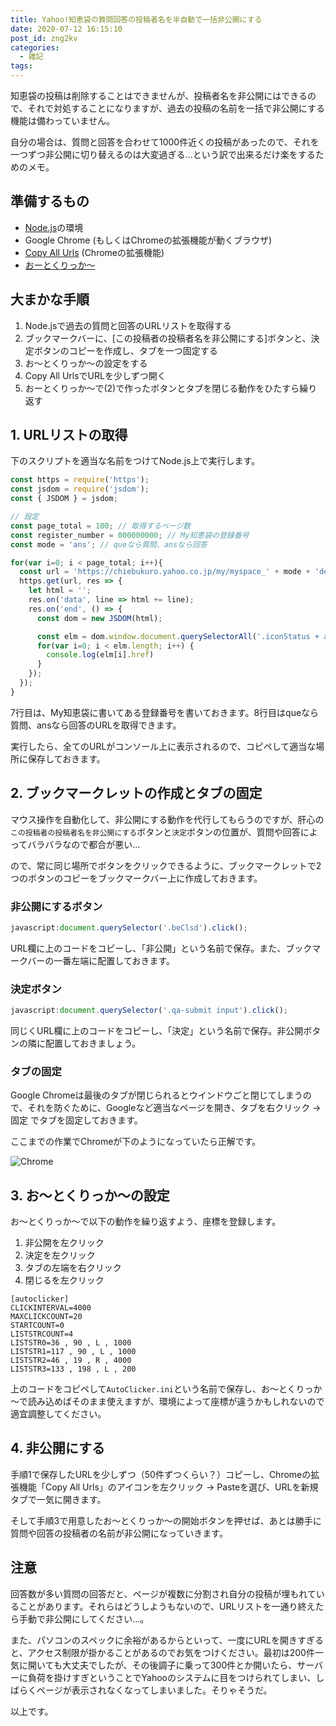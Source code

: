 ```yaml
---
title: Yahoo!知恵袋の質問回答の投稿者名を半自動で一括非公開にする
date: 2020-07-12 16:15:10
post_id: zng2kv
categories:
  - 雑記
tags:
---
```


知恵袋の投稿は削除することはできませんが、投稿者名を非公開にはできるので、それで対処することになりますが、過去の投稿の名前を一括で非公開にする機能は備わっていません。

<!-- more -->

自分の場合は、質問と回答を合わせて1000件近くの投稿があったので、それを一つずつ非公開に切り替えるのは大変過ぎる...という訳で出来るだけ楽をするためのメモ。


## 準備するもの

- [Node.js](https://nodejs.org/ja/)の環境
- Google Chrome (もしくはChromeの拡張機能が動くブラウザ)
- [Copy All Urls](https://chrome.google.com/webstore/detail/copy-all-urls/djdmadneanknadilpjiknlnanaolmbfk) (Chromeの拡張機能)
- [おーとくりっか～](https://www.vector.co.jp/soft/winnt/util/se417864.html)



## 大まかな手順

1. Node.jsで過去の質問と回答のURLリストを取得する
2. ブックマークバーに、[この投稿者の投稿者名を非公開にする]ボタンと、決定ボタンのコピーを作成し、タブを一つ固定する
3. お～とくりっか～の設定をする
4. Copy All UrlsでURLを少しずつ開く
5. おーとくりっか～で(2)で作ったボタンとタブを閉じる動作をひたすら繰り返す


## 1. URLリストの取得

下のスクリプトを適当な名前をつけてNode.js上で実行します。

```javascript
const https = require('https');
const jsdom = require('jsdom');
const { JSDOM } = jsdom;

// 設定
const page_total = 100; // 取得するページ数
const register_number = 000000000; // My知恵袋の登録番号
const mode = 'ans'; // queなら質問、ansなら回答

for(var i=0; i < page_total; i++){
  const url = 'https://chiebukuro.yahoo.co.jp/my/myspace_' + mode + 'detail.php?writer=' + register_number + '&page=' + i;
  https.get(url, res => {
    let html = '';
    res.on('data', line => html += line);
    res.on('end', () => {
      const dom = new JSDOM(html);

      const elm = dom.window.document.querySelectorAll('.iconStatus + a');
      for(var i=0; i < elm.length; i++) {
        console.log(elm[i].href)
      }
    });
  });
}
```

7行目は、My知恵袋に書いてある登録番号を書いておきます。8行目はqueなら質問、ansなら回答のURLを取得できます。

実行したら、全てのURLがコンソール上に表示されるので、コピペして適当な場所に保存しておきます。

## 2. ブックマークレットの作成とタブの固定

マウス操作を自動化して、非公開にする動作を代行してもらうのですが、肝心の`この投稿者の投稿者名を非公開にする`ボタンと`決定`ボタンの位置が、質問や回答によってバラバラなので都合が悪い...

ので、常に同じ場所でボタンをクリックできるように、ブックマークレットで2つのボタンのコピーをブックマークバー上に作成しておきます。

### 非公開にするボタン

```javascript
javascript:document.querySelector('.beClsd').click();
```

URL欄に上のコードをコピーし、「非公開」という名前で保存。また、ブックマークバーの一番左端に配置しておきます。


### 決定ボタン

```javascript
javascript:document.querySelector('.qa-submit input').click();
```

同じくURL欄に上のコードをコピーし、「決定」という名前で保存。非公開ボタンの隣に配置しておきましょう。


### タブの固定

Google Chromeは最後のタブが閉じられるとウインドウごと閉じてしまうので、それを防ぐために、Googleなど適当なページを開き、タブを右クリック → 固定 でタブを固定しておきます。

ここまでの作業でChromeが下のようになっていたら正解です。

![Chrome](1.png)

## 3. お～とくりっか～の設定

お～とくりっか～で以下の動作を繰り返すよう、座標を登録します。


1. 非公開を左クリック
2. 決定を左クリック
3. タブの左端を右クリック
4. 閉じるを左クリック

```plaintext
[autoclicker]
CLICKINTERVAL=4000
MAXCLICKCOUNT=20
STARTCOUNT=0
LISTSTRCOUNT=4
LISTSTR0=36 , 90 , L , 1000
LISTSTR1=117 , 90 , L , 1000
LISTSTR2=46 , 19 , R , 4000
LISTSTR3=133 , 198 , L , 200
```

上のコードをコピペして`AutoClicker.ini`という名前で保存し、お～とくりっか～で読み込めばそのまま使えますが、環境によって座標が違うかもしれないので適宜調整してください。



## 4. 非公開にする

手順1で保存したURLを少しずつ（50件ずつくらい？）コピーし、Chromeの拡張機能「Copy All Urls」のアイコンを左クリック → Pasteを選び、URLを新規タブで一気に開きます。

そして手順3で用意したお～とくりっか～の開始ボタンを押せば、あとは勝手に質問や回答の投稿者の名前が非公開になっていきます。


## 注意

回答数が多い質問の回答だと、ページが複数に分割され自分の投稿が埋もれていることがあります。それらはどうしようもないので、URLリストを一通り終えたら手動で非公開にしてください...。

また、パソコンのスペックに余裕があるからといって、一度にURLを開きすぎると、アクセス制限が掛かることがあるのでお気をつけください。最初は200件一気に開いても大丈夫でしたが、その後調子に乗って300件とか開いたら、サーバーに負荷を掛けすぎということでYahooのシステムに目をつけられてしまい、しばらくページが表示されなくなってしまいました。そりゃそうだ。

以上です。
